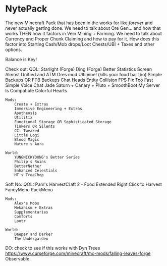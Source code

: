 # NytePack
The new Minecraft Pack that has been in the works for like *forever* and never actually getting done.
We need to talk about Ore Gen... and how that works THEN how it factors in Vein Mining + Farming. 
We need to talk about Currency and Proper Chunk Claiming and how to pay for it. How does this factor into Starting Cash/Mob drops/Loot Chests/UBI + Taxes and other options.

Balance is Key!

Check out:
    QOL:
        Starlight (Forge)
        Ding (Forge)
        Better Statistics Screen
        Almost Unified and ATM Ores mod
        Ultimine! (kills your food bar tho)
        Simple Backups OR FTB Backups
        Chat Heads
        Entity Collision FPS Fix
        Too Fast
        Simple Voice Chat
        Jade
        Saturn + Canary + Pluto + SmoothBoot
        My Server Is Compatible
        Colorful Hearts

    Mods:
        Create + Extras
        Immersive Engineering + Extras
        Apotheosis
        Utilitix
        Functional Storage OR Sophisticated Storage
        Tinkers OR Silents
        CC: Tweaked
        Little Logi
        Blood Magic
        Nature's Aura
    
    World:
        YUNGNICKYOUNG's Better Series
        Philip's Ruins
        BetterNether
        Enhanced Celestials
        HT's TreeChop

Soft No:
    QOL:
        Pam's HarvestCraft 2 - Food Extended
        Right Click to Harvest
        FancyMenu
        PackMenu

    Mods:
        Alex's Mobs
        Mekanism + Extras
        Supplementaries
        Comforts
        Lootr

    World:
        Deeper and Darker
        The Undergarden

DO:
    check to see if this works with Dyn Trees https://www.curseforge.com/minecraft/mc-mods/falling-leaves-forge
    Observable